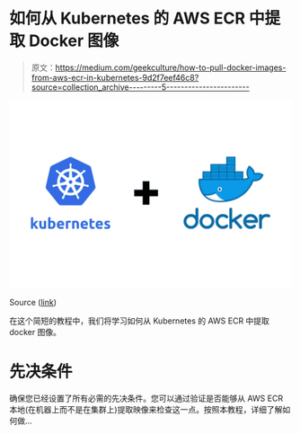 # 如何从 Kubernetes 的 AWS ECR 中提取 Docker 图像

> 原文：<https://medium.com/geekculture/how-to-pull-docker-images-from-aws-ecr-in-kubernetes-9d2f7eef46c8?source=collection_archive---------5----------------------->

![](img/7502966e082642deafaf177ed52221f0.png)

Source ([link](https://blog.hcltechsw.com/digital-experience/what-are-kubernetes-and-docker-and-why-should-they-be-part-of-your-digital-solution/))

在这个简短的教程中，我们将学习如何从 Kubernetes 的 AWS ECR 中提取 docker 图像。

# 先决条件

确保您已经设置了所有必需的先决条件。您可以通过验证是否能够从 AWS ECR 本地(在机器上而不是在集群上)提取映像来检查这一点。按照本教程，详细了解如何做…
